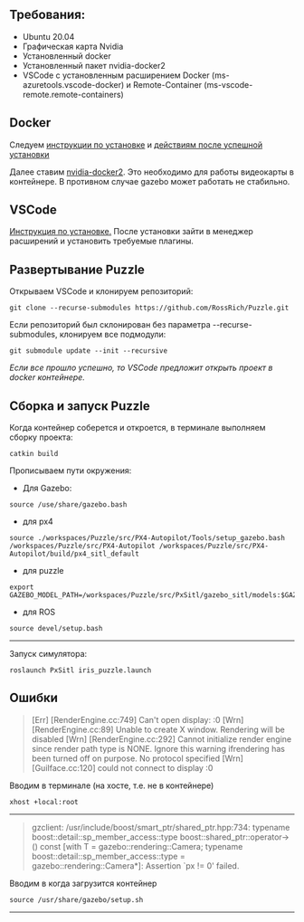 ## Требования:

* Ubuntu 20.04
* Графическая карта Nvidia
* Установленный docker
* Установленный пакет nvidia-docker2
* VSCode с установленным расширением Docker (ms-azuretools.vscode-docker) и Remote-Container (ms-vscode-remote.remote-containers)


## Docker

Следуем [инструкции по установке](https://docs.docker.com/engine/install/ubuntu/) и [действиям после успешной установки](https://docs.docker.com/engine/install/linux-postinstall/)

Далее ставим [nvidia-docker2](https://docs.nvidia.com/datacenter/cloud-native/container-toolkit/install-guide.html#docker). Это необходимо для работы видеокарты в контейнере. В противном случае gazebo может работать не стабильно.


## VSCode 

[Инструкция по установке.](https://code.visualstudio.com/Download) После установки зайти в менеджер расширений и установить требуемые плагины.


## Развертывание Puzzle

Открываем VSCode и клонируем репозиторий:
```
git clone --recurse-submodules https://github.com/RossRich/Puzzle.git
```
Если репозиторий был склонирован без параметра --recurse-submodules, клонируем все подмодули:

```
git submodule update --init --recursive
```
*Если все прошло успешно, то VSCode предложит открыть проект в docker контейнере.*

## Сборка и запуск Puzzle

Когда контейнер соберется и откроется, в терминале выполняем сборку проекта:
```
catkin build
```
Прописываем пути окружения:

* Для Gazebo:
```
source /use/share/gazebo.bash
```
* для px4
```
source ./workspaces/Puzzle/src/PX4-Autopilot/Tools/setup_gazebo.bash /workspaces/Puzzle/src/PX4-Autopilot /workspaces/Puzzle/src/PX4-Autopilot/build/px4_sitl_default
```
* для puzzle
```
export GAZEBO_MODEL_PATH=/workspaces/Puzzle/src/PxSitl/gazebo_sitl/models:$GAZEBO_MODEL_PATH
```
* для ROS
```
source devel/setup.bash
```
----
Запуск симулятора:
```
roslaunch PxSitl iris_puzzle.launch
```
## Ошибки

>[Err] [RenderEngine.cc:749] Can't open display: :0
[Wrn] [RenderEngine.cc:89] Unable to create X window. Rendering will be disabled
[Wrn] [RenderEngine.cc:292] Cannot initialize render engine since render path type is NONE. Ignore this warning ifrendering has been turned off on purpose.
No protocol specified
[Wrn] [GuiIface.cc:120] could not connect to display :0

Вводим в терминале (на хосте, т.е. не в контейнере)
```
xhost +local:root
```
----
>gzclient: /usr/include/boost/smart_ptr/shared_ptr.hpp:734: typename boost::detail::sp_member_access<T>::type boost::shared_ptr<T>::operator->() const [with T = gazebo::rendering::Camera; typename boost::detail::sp_member_access<T>::type = gazebo::rendering::Camera*]: Assertion `px != 0' failed.

Вводим в когда загрузится контейнер
```
source /usr/share/gazebo/setup.sh
```
---